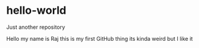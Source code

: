 # hello-world
Just another repository


Hello my name is Raj this is my first GitHub thing its kinda weird but I like it
